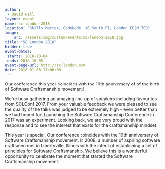 ```yaml
---
author: 
 - David Hall
layout: event
name: sc-london-2018
location: "Skills Matter, CodeNode, 10 South Pl, London EC2M 7EB"
image:
    src: /assets/img/custom/events/sc-london-2018.jpg
title: "SC London 2018"
hidden: true
event-dates: 
 starts: 2018-10-04
 ends: 2018-10-05
event-page-url: http://sc-london.com
date: 2018-01-08 17:00:00
---
```


Our conference this year coincides with the 10th anniversary of of the birth of Software Craftsmanship movement!

We're busy gathering an amazing line-up of speakers including favourites from SCLConf 2017. From your valuable feedback we were pleased to see the quality of the talks was judged to be extremely high - even better than we had hoped for! Launching the Software Craftsmanship Conference in 2017 was an experiment. Looking back, we are very proud with the response and to see the interest that exists for the craftsmanship mindset.

This year is special. Our conference coincides with the 10th anniversary of Software Craftsmanship movement. In 2008, a number of aspiring software craftsmen met in Libertyville, Illinois with the intent of establishing a set of principles for Software Craftsmanship. We believe this is a wonderful opportunity to celebrate the moment that started the Software Craftsmanship movement.